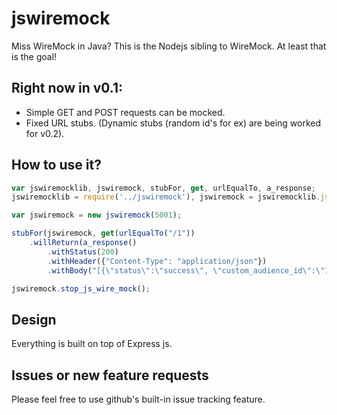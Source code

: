 # jswiremock

Miss WireMock in Java? This is the Nodejs sibling to WireMock. At least that is the goal!

## Right now in v0.1:

- Simple GET and POST requests can be mocked.
- Fixed URL stubs. (Dynamic stubs (random id's for ex) are being worked for v0.2).

## How to use it?

```javascript
var jswiremocklib, jswiremock, stubFor, get, urlEqualTo, a_response;
jswiremocklib = require('../jswiremock'), jswiremock = jswiremocklib.jswiremock, stubFor = jswiremocklib.stubFor, get = jswiremocklib.get, urlEqualTo = jswiremocklib.urlEqualTo, a_response = jswiremocklib.a_response;

var jswiremock = new jswiremock(5001);

stubFor(jswiremock, get(urlEqualTo("/1"))
    .willReturn(a_response()
        .withStatus(200)
        .withHeader({"Content-Type": "application/json"})
        .withBody("[{\"status\":\"success\", \"custom_audience_id\":\"12345\", \"lookalike_audience_id\": \"678999\"}]")));

jswiremock.stop_js_wire_mock();
```

## Design

Everything is built on top of Express js.

## Issues or new feature requests

Please feel free to use github's built-in issue tracking feature.
